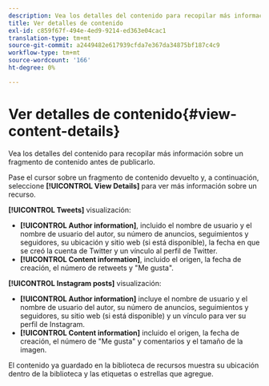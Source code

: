 ```yaml
---
description: Vea los detalles del contenido para recopilar más información sobre un fragmento de contenido antes de publicarlo.
title: Ver detalles de contenido
exl-id: c859f67f-494e-4ed9-9214-ed363e04cac1
translation-type: tm+mt
source-git-commit: a2449482e617939cfda7e367da34875bf187c4c9
workflow-type: tm+mt
source-wordcount: '166'
ht-degree: 0%

---
```


# Ver detalles de contenido{#view-content-details}

Vea los detalles del contenido para recopilar más información sobre un fragmento de contenido antes de publicarlo.

Pase el cursor sobre un fragmento de contenido devuelto y, a continuación, seleccione **[!UICONTROL View Details]** para ver más información sobre un recurso.

**[!UICONTROL Tweets]** visualización:

* **[!UICONTROL Author information]**, incluido el nombre de usuario y el nombre de usuario del autor, su número de anuncios, seguimientos y seguidores, su ubicación y sitio web (si está disponible), la fecha en que se creó la cuenta de Twitter y un vínculo al perfil de Twitter.
* **[!UICONTROL Content information]**, incluido el origen, la fecha de creación, el número de retweets y &quot;Me gusta&quot;.

**[!UICONTROL Instagram posts]** visualización:

* **[!UICONTROL Author information]** incluye el nombre de usuario y el nombre de usuario del autor, su número de anuncios, seguimientos y seguidores, su sitio web (si está disponible) y un vínculo para ver su perfil de Instagram.
* **[!UICONTROL Content information]** incluido el origen, la fecha de creación, el número de &quot;Me gusta&quot; y comentarios y el tamaño de la imagen.

El contenido ya guardado en la biblioteca de recursos muestra su ubicación dentro de la biblioteca y las etiquetas o estrellas que agregue.
